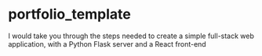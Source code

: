 # portfolio_template
 I would take you through the steps needed to create a simple full-stack web application, with a Python Flask server and a React front-end
